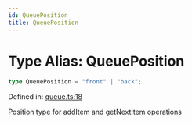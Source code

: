```yaml
---
id: QueuePosition
title: QueuePosition
---
```


<!-- DO NOT EDIT: this page is autogenerated from the type comments -->

# Type Alias: QueuePosition

```ts
type QueuePosition = "front" | "back";
```

Defined in: [queue.ts:18](https://github.com/TanStack/bouncer/blob/main/packages/pacer/src/queue.ts#L18)

Position type for addItem and getNextItem operations
